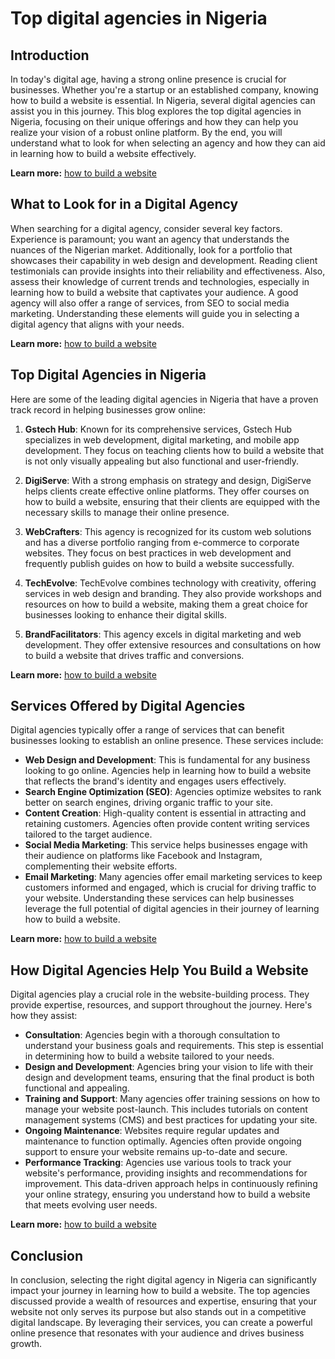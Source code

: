 # Top digital agencies in Nigeria

## Introduction

In today's digital age, having a strong online presence is crucial for businesses. Whether you're a startup or an established company, knowing how to build a website is essential. In Nigeria, several digital agencies can assist you in this journey. This blog explores the top digital agencies in Nigeria, focusing on their unique offerings and how they can help you realize your vision of a robust online platform. By the end, you will understand what to look for when selecting an agency and how they can aid in learning how to build a website effectively.

**Learn more:** [how to build a website](https://gstechhub.com.ng)

## What to Look for in a Digital Agency

When searching for a digital agency, consider several key factors. Experience is paramount; you want an agency that understands the nuances of the Nigerian market. Additionally, look for a portfolio that showcases their capability in web design and development. Reading client testimonials can provide insights into their reliability and effectiveness. Also, assess their knowledge of current trends and technologies, especially in learning how to build a website that captivates your audience. A good agency will also offer a range of services, from SEO to social media marketing. Understanding these elements will guide you in selecting a digital agency that aligns with your needs.

**Learn more:** [how to build a website](https://gstechhub.com.ng)

## Top Digital Agencies in Nigeria

Here are some of the leading digital agencies in Nigeria that have a proven track record in helping businesses grow online:

1. **Gstech Hub**: Known for its comprehensive services, Gstech Hub specializes in web development, digital marketing, and mobile app development. They focus on teaching clients how to build a website that is not only visually appealing but also functional and user-friendly.

2. **DigiServe**: With a strong emphasis on strategy and design, DigiServe helps clients create effective online platforms. They offer courses on how to build a website, ensuring that their clients are equipped with the necessary skills to manage their online presence.

3. **WebCrafters**: This agency is recognized for its custom web solutions and has a diverse portfolio ranging from e-commerce to corporate websites. They focus on best practices in web development and frequently publish guides on how to build a website successfully.

4. **TechEvolve**: TechEvolve combines technology with creativity, offering services in web design and branding. They also provide workshops and resources on how to build a website, making them a great choice for businesses looking to enhance their digital skills.

5. **BrandFacilitators**: This agency excels in digital marketing and web development. They offer extensive resources and consultations on how to build a website that drives traffic and conversions.

**Learn more:** [how to build a website](https://gstechhub.com.ng)

## Services Offered by Digital Agencies

Digital agencies typically offer a range of services that can benefit businesses looking to establish an online presence. These services include:

- **Web Design and Development**: This is fundamental for any business looking to go online. Agencies help in learning how to build a website that reflects the brand's identity and engages users effectively.
- **Search Engine Optimization (SEO)**: Agencies optimize websites to rank better on search engines, driving organic traffic to your site.
- **Content Creation**: High-quality content is essential in attracting and retaining customers. Agencies often provide content writing services tailored to the target audience.
- **Social Media Marketing**: This service helps businesses engage with their audience on platforms like Facebook and Instagram, complementing their website efforts.
- **Email Marketing**: Many agencies offer email marketing services to keep customers informed and engaged, which is crucial for driving traffic to your website.
Understanding these services can help businesses leverage the full potential of digital agencies in their journey of learning how to build a website.

**Learn more:** [how to build a website](https://gstechhub.com.ng)

## How Digital Agencies Help You Build a Website

Digital agencies play a crucial role in the website-building process. They provide expertise, resources, and support throughout the journey. Here's how they assist:

- **Consultation**: Agencies begin with a thorough consultation to understand your business goals and requirements. This step is essential in determining how to build a website tailored to your needs.
- **Design and Development**: Agencies bring your vision to life with their design and development teams, ensuring that the final product is both functional and appealing.
- **Training and Support**: Many agencies offer training sessions on how to manage your website post-launch. This includes tutorials on content management systems (CMS) and best practices for updating your site.
- **Ongoing Maintenance**: Websites require regular updates and maintenance to function optimally. Agencies often provide ongoing support to ensure your website remains up-to-date and secure.
- **Performance Tracking**: Agencies use various tools to track your website's performance, providing insights and recommendations for improvement. This data-driven approach helps in continuously refining your online strategy, ensuring you understand how to build a website that meets evolving user needs.

**Learn more:** [how to build a website](https://gstechhub.com.ng)

## Conclusion

In conclusion, selecting the right digital agency in Nigeria can significantly impact your journey in learning how to build a website. The top agencies discussed provide a wealth of resources and expertise, ensuring that your website not only serves its purpose but also stands out in a competitive digital landscape. By leveraging their services, you can create a powerful online presence that resonates with your audience and drives business growth.
